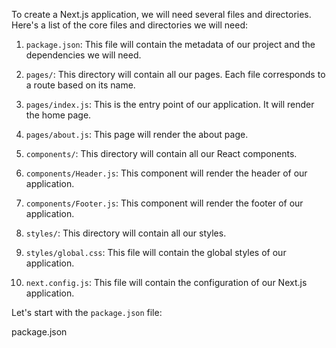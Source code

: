 To create a Next.js application, we will need several files and directories. Here's a list of the core files and directories we will need:

1. `package.json`: This file will contain the metadata of our project and the dependencies we will need.

2. `pages/`: This directory will contain all our pages. Each file corresponds to a route based on its name.

3. `pages/index.js`: This is the entry point of our application. It will render the home page.

4. `pages/about.js`: This page will render the about page.

5. `components/`: This directory will contain all our React components.

6. `components/Header.js`: This component will render the header of our application.

7. `components/Footer.js`: This component will render the footer of our application.

8. `styles/`: This directory will contain all our styles.

9. `styles/global.css`: This file will contain the global styles of our application.

10. `next.config.js`: This file will contain the configuration of our Next.js application.

Let's start with the `package.json` file:

package.json
